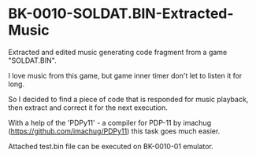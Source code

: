 # BK-0010-SOLDAT.BIN-Extracted-Music
Extracted and edited music generating code fragment from a game "SOLDAT.BIN".

I love music from this game, but game inner timer don't let to listen it for long.

So I decided to find a piece of code that is responded for music playback,
then extract and correct it for the next execution.

With a help of the 'PDPy11' - a compiler for PDP-11 by imachug
(https://github.com/imachug/PDPy11) this task goes much easier.

Attached test.bin file can be executed on BK-0010-01 emulator.
